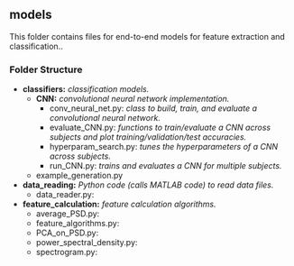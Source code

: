 

## models

This folder contains files for end-to-end models for feature extraction and classification..


### Folder Structure

* **classifiers:** _classification models._
  * **CNN:** _convolutional neural network implementation._
     * conv_neural_net.py: _class to build, train, and evaluate a convolutional neural network._
     * evaluate_CNN.py: _functions to train/evaluate a CNN across subjects and plot training/validation/test accuracies._
     * hyperparam_search.py: _tunes the hyperparameters of a CNN across subjects._
     * run_CNN.py: _trains and evaluates a CNN for multiple subjects._
  * example_generation.py
* **data_reading:** _Python code (calls MATLAB code) to read data files._
  * data_reader.py:
* **feature_calculation:** _feature calculation algorithms._
  * average_PSD.py:
  * feature_algorithms.py:
  * PCA_on_PSD.py:
  * power_spectral_density.py:
  * spectrogram.py:

